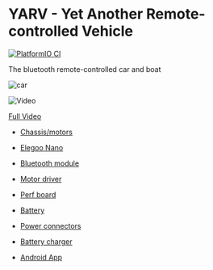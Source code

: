 # YARV - Yet Another Remote-controlled Vehicle

[![PlatformIO CI](https://github.com/matthewturner/remote-control-vehicle/actions/workflows/platformio.yml/badge.svg)](https://github.com/matthewturner/remote-control-vehicle/actions/workflows/platformio.yml)

The bluetooth remote-controlled car and boat

![car](https://user-images.githubusercontent.com/1783027/97975863-ab042000-1dc1-11eb-807a-c870f89b6db3.jpg)

![Video](https://media.giphy.com/media/VY4mH3ABTiCAt8fhKN/giphy.gif)

[Full Video](https://youtu.be/ySsLElAfF24)

* [Chassis/motors](https://www.amazon.co.uk/gp/product/B071CF3NXM/ref=ppx_yo_dt_b_asin_title_o05_s00?ie=UTF8&psc=1)
* [Elegoo Nano](https://www.amazon.co.uk/gp/product/B072BMYZ18/ref=ppx_yo_dt_b_asin_title_o08_s00?ie=UTF8&psc=1)
* [Bluetooth module](https://www.amazon.co.uk/gp/product/B07BHRGJLJ/ref=ppx_yo_dt_b_asin_title_o02_s00?ie=UTF8&psc=1)
* [Motor driver](https://www.amazon.co.uk/gp/product/B01KBTNHS6/ref=ppx_yo_dt_b_asin_title_o01_s00?ie=UTF8&psc=1)
* [Perf board](https://www.amazon.co.uk/gp/product/B0775BRB6B/ref=ppx_yo_dt_b_asin_title_o01_s00?ie=UTF8&psc=1)
* [Battery](https://www.ebay.co.uk/itm/2-Pack-7-2V-1400mAh-Battery-Pack-SM-Plug-for-RC-Car-Spare-Parts-Accessories/392791460611?ssPageName=STRK%3AMEBIDX%3AIT&_trksid=p2057872.m2749.l2649)
* [Power connectors](https://www.ebay.co.uk/itm/5-Pairs-2-Pin-SM-Plug-Connector-Cable-Wire-Male-Female-5-Of-Each-Connector/322057378908?ssPageName=STRK%3AMEBIDX%3AIT&_trksid=p2057872.m2749.l2649)
* [Battery charger](https://www.amazon.co.uk/gp/product/B07V5H5GX7/ref=ppx_yo_dt_b_asin_title_o06_s00?ie=UTF8&psc=1)

* [Android App](https://github.com/matthewturner/Yarv.Android)

